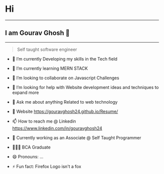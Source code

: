 # Hi
____________________________________________________________________________
## I am Gourav Ghosh 👋
----------------------------------------------------------------------------
> Self taught software engineer


- 🔭 I’m currently Developing my skills in the Tech field
- 🌱 I’m currently learning MERN STACK
- 👯 I’m looking to collaborate on Javascript Challenges
- 🤔 I’m looking for help with Website development ideas and techniques to expand more
- 💬 Ask me about anything Related to web technology
-   Website https://gouravghosh24.github.io/Resume/
- 📫 How to reach me @ Linkedin https://www.linkedin.com/in/gouravghosh24
- 💼 Currently working as an Associate @ Self Taught Programmer
- 👨🏻‍🎓 BCA Graduate 

- 😄 Pronouns: ...
- ⚡ Fun fact: Firefox Logo isn't a fox

